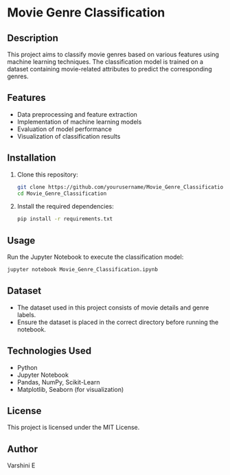 # Movie Genre Classification

## Description
This project aims to classify movie genres based on various features using machine learning techniques. The classification model is trained on a dataset containing movie-related attributes to predict the corresponding genres.

## Features
- Data preprocessing and feature extraction
- Implementation of machine learning models
- Evaluation of model performance
- Visualization of classification results

## Installation
1. Clone this repository:
   ```sh
   git clone https://github.com/yourusername/Movie_Genre_Classification.git
   cd Movie_Genre_Classification
   ```
2. Install the required dependencies:
   ```sh
   pip install -r requirements.txt
   ```

## Usage
Run the Jupyter Notebook to execute the classification model:
```sh
jupyter notebook Movie_Genre_Classification.ipynb
```

## Dataset
- The dataset used in this project consists of movie details and genre labels.
- Ensure the dataset is placed in the correct directory before running the notebook.

## Technologies Used
- Python
- Jupyter Notebook
- Pandas, NumPy, Scikit-Learn
- Matplotlib, Seaborn (for visualization)

## License
This project is licensed under the MIT License.

## Author
Varshini E

